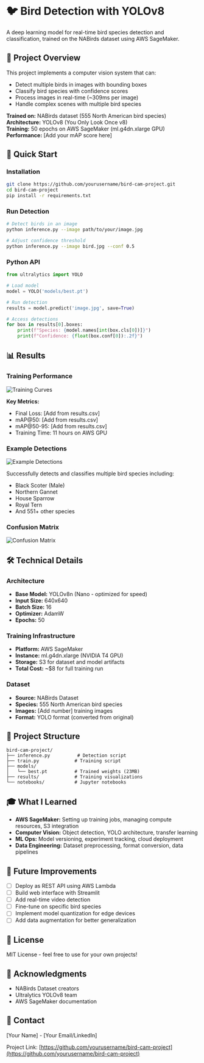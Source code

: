 # 🐦 Bird Detection with YOLOv8

A deep learning model for real-time bird species detection and classification, trained on the NABirds dataset using AWS SageMaker.

## 🎯 Project Overview

This project implements a computer vision system that can:
- Detect multiple birds in images with bounding boxes
- Classify bird species with confidence scores
- Process images in real-time (~309ms per image)
- Handle complex scenes with multiple bird species

**Trained on:** NABirds dataset (555 North American bird species)  
**Architecture:** YOLOv8 (You Only Look Once v8)  
**Training:** 50 epochs on AWS SageMaker (ml.g4dn.xlarge GPU)  
**Performance:** [Add your mAP score here]

## 🚀 Quick Start

### Installation
```bash
git clone https://github.com/yourusername/bird-cam-project.git
cd bird-cam-project
pip install -r requirements.txt
```

### Run Detection
```bash
# Detect birds in an image
python inference.py --image path/to/your/image.jpg

# Adjust confidence threshold
python inference.py --image bird.jpg --conf 0.5
```

### Python API
```python
from ultralytics import YOLO

# Load model
model = YOLO('models/best.pt')

# Run detection
results = model.predict('image.jpg', save=True)

# Access detections
for box in results[0].boxes:
    print(f"Species: {model.names[int(box.cls[0])]}")
    print(f"Confidence: {float(box.conf[0]):.2f}")
```

## 📊 Results

### Training Performance

![Training Curves](results/training_curves.png)

**Key Metrics:**
- Final Loss: [Add from results.csv]
- mAP@50: [Add from results.csv]
- mAP@50-95: [Add from results.csv]
- Training Time: 11 hours on AWS GPU

### Example Detections

![Example Detections](results/example_detections.jpg)

Successfully detects and classifies multiple bird species including:
- Black Scoter (Male)
- Northern Gannet
- House Sparrow
- Royal Tern
- And 551+ other species

### Confusion Matrix

![Confusion Matrix](results/confusion_matrix.png)

## 🛠️ Technical Details

### Architecture
- **Base Model:** YOLOv8n (Nano - optimized for speed)
- **Input Size:** 640x640
- **Batch Size:** 16
- **Optimizer:** AdamW
- **Epochs:** 50

### Training Infrastructure
- **Platform:** AWS SageMaker
- **Instance:** ml.g4dn.xlarge (NVIDIA T4 GPU)
- **Storage:** S3 for dataset and model artifacts
- **Total Cost:** ~$8 for full training run

### Dataset
- **Source:** NABirds Dataset
- **Species:** 555 North American bird species
- **Images:** [Add number] training images
- **Format:** YOLO format (converted from original)

## 📁 Project Structure
```
bird-cam-project/
├── inference.py          # Detection script
├── train.py             # Training script
├── models/
│   └── best.pt          # Trained weights (23MB)
├── results/             # Training visualizations
└── notebooks/           # Jupyter notebooks
```

## 🎓 What I Learned

- **AWS SageMaker:** Setting up training jobs, managing compute resources, S3 integration
- **Computer Vision:** Object detection, YOLO architecture, transfer learning
- **ML Ops:** Model versioning, experiment tracking, cloud deployment
- **Data Engineering:** Dataset preprocessing, format conversion, data pipelines

## 🔮 Future Improvements

- [ ] Deploy as REST API using AWS Lambda
- [ ] Build web interface with Streamlit
- [ ] Add real-time video detection
- [ ] Fine-tune on specific bird species
- [ ] Implement model quantization for edge devices
- [ ] Add data augmentation for better generalization

## 📝 License

MIT License - feel free to use for your own projects!

## 🤝 Acknowledgments

- NABirds Dataset creators
- Ultralytics YOLOv8 team
- AWS SageMaker documentation

## 📧 Contact

[Your Name] - [Your Email/LinkedIn]

Project Link: [https://github.com/yourusername/bird-cam-project](https://github.com/yourusername/bird-cam-project)
